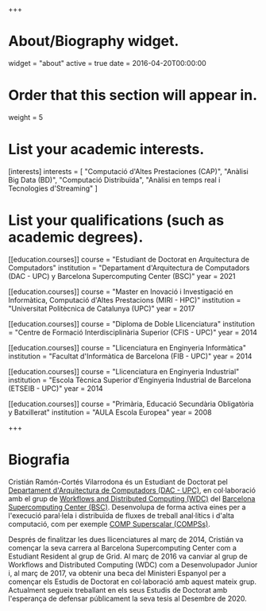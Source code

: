 +++
# About/Biography widget.
widget = "about"
active = true
date = 2016-04-20T00:00:00

# Order that this section will appear in.
weight = 5

# List your academic interests.
[interests]
  interests = [
    "Computació d'Altes Prestaciones (CAP)",
    "Anàlisi Big Data (BD)",
    "Computació Distribuïda",
    "Anàlisi en temps real i Tecnologies d'Streaming"
  ]

# List your qualifications (such as academic degrees).
[[education.courses]]
  course = "Estudiant de Doctorat en Arquitectura de Computadors"
  institution = "Departament d'Arquitectura de Computadors (DAC - UPC) y Barcelona Supercomputing Center (BSC)"
  year = 2021

[[education.courses]]
  course = "Master en Inovació i Investigació en Informàtica, Computació d'Altes Prestacions (MIRI - HPC)"
  institution = "Universitat Politècnica de Catalunya (UPC)"
  year = 2017

[[education.courses]]
  course = "Diploma de Doble Llicenciatura"
  institution = "Centre de Formació Interdisciplinària Superior (CFIS - UPC)"
  year = 2014

[[education.courses]]
  course = "Llicenciatura en Enginyeria Informàtica"
  institution = "Facultat d'Informàtica de Barcelona (FIB - UPC)"
  year = 2014

[[education.courses]]
  course = "Llicenciatura en Enginyeria Industrial"
  institution = "Escola Tècnica Superior d'Enginyeria Industrial de Barcelona (ETSEIB - UPC)"
  year = 2014

[[education.courses]]
  course = "Primària, Educació Secundària Obligatòria y Batxillerat"
  institution = "AULA Escola Europea"
  year = 2008
 
+++

# Biografia

Cristián Ramón-Cortés Vilarrodona és un Estudiant de Doctorat pel <a href="http://www.ac.upc.edu/es" target="_blank">Departament d'Arquitectura de Computadors (DAC - UPC)</a>, en col·laboració amb el grup de <a href="https://www.bsc.es/discover-bsc/organisation/scientific-structure/workflows-and-distributed-computing" target="_blank">Workflows and Distributed Computing (WDC)</a> del <a href="https://www.bsc.es/" target="_blank">Barcelona Supercomputing Center (BSC)</a>. Desenvolupa de forma activa eines per a l'execució paral·lela i distribuïda de fluxes de treball anal·lítics i d'alta computació, com per exemple <a href="http://compss.bsc.es" target="_blank">COMP Superscalar (COMPSs)</a>.

Després de finalitzar les dues llicenciatures al març de 2014, Cristián va començar la seva carrera al Barcelona Supercomputing Center com a Estudiant Resident al grup de Grid. Al març de 2016 va canviar al grup de Workflows and Distributed Computing (WDC) com a Desenvolupador Junior i, al març de 2017, va obtenir una beca del Ministeri Espanyol per a començar els Estudis de Doctorat en col·laboració amb aquest mateix grup. Actualment segueix treballant en els seus Estudis de Doctorat amb l'esperança de defensar públicament la seva tesis al Desembre de 2020.

